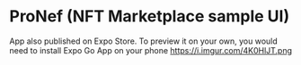 # ProNef (NFT Marketplace sample UI)
App also published on Expo Store. To preview it on your own, you would need to install Expo Go App on your phone
https://i.imgur.com/4K0HlJT.png
